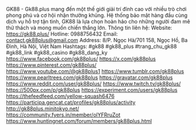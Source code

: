 GK88 - Gk88.plus mang đến một thế giới giải trí đỉnh cao với nhiều trò chơi phong phú và cơ hội nhận thưởng khủng. Hệ thống bảo mật hàng đầu cùng dịch vụ hỗ trợ tận tình, GK88 là lựa chọn hoàn hảo cho những người đam mê thử thách và mong muốn chiến thắng lớn.
Thông tin liên hệ:
Website: https://gk88.plus/
Hotline: 0988756432
Email: contact.gk88plus@gmail.com
Address: 8/P. Ngọc Hà/701 158, Ngọc Hồ, Ba Đình, Hà Nội, Việt Nam
Hashtags: #gk88 #gk88_plus #trang_chu_gk88 #gk88_link #gk88_casino #gk88_dang_ky
https://www.facebook.com/gk88plus/
https://x.com/gk88plus
https://www.pinterest.com/gk88plus/
https://www.youtube.com/@gk88plus1
https://www.tumblr.com/gk88plus
https://www.pearltrees.com/gk88plus
https://gravatar.com/gk88plus
https://www.reddit.com/user/gk88plus/
https://www.twitch.tv/gk88plus/
https://500px.com/p/gk88plus
https://experiment.com/users/gk88plus
https://thefeedfeed.com/yellow-squash6476
https://participa.gencat.cat/profiles/gk88plus/activity
http://gk88plus.minitokyo.net/
https://community.fyers.in/member/olYFRruZot
https://www.huntingnet.com/forum/members/gk88plus.html
